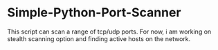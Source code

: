 # Simple-Python-Port-Scanner
This script can scan a range of tcp/udp ports. For now, i am working on stealth scanning option and finding active hosts on the network.
